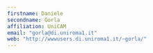 ```yaml
---
firstname: Daniele
secondname: Gorla
affiliation: UniCAM
email: "gorla@di.uniroma1.it"
web: "http://wwwusers.di.uniroma1.it/~gorla/"
---
```

